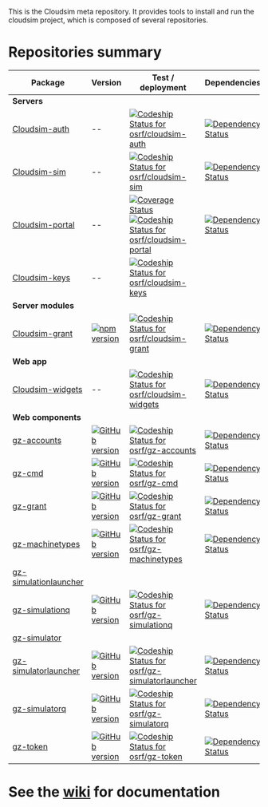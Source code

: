 This is the Cloudsim meta repository. It provides tools to install and run the
cloudsim project, which is composed of several repositories.

# Repositories summary #

Package | Version | Test / deployment | Dependencies | Pull requests
------- | ------- | ----------------- | ------------ | -------------
**Servers** | | | |
[Cloudsim-auth](https://bitbucket.org/osrf/cloudsim-auth) | -- | [ ![Codeship Status for osrf/cloudsim-auth](https://codeship.com/projects/d48e5670-0c06-0134-283f-368b7d3cc702/status?branch=default)](https://codeship.com/projects/156010) | [![Dependency Status](https://www.versioneye.com/user/projects/57ca2dec939fc60037ebcff7/badge.svg?style=flat-square)](https://www.versioneye.com/user/projects/57ca2dec939fc60037ebcff7) |
[Cloudsim-sim](https://bitbucket.org/osrf/cloudsim-sim) | -- | [ ![Codeship Status for osrf/cloudsim-sim](https://codeship.com/projects/c1074290-4c5e-0134-4ebf-52026d0c47d6/status?branch=default)](https://codeship.com/projects/170204) | [![Dependency Status](https://www.versioneye.com/user/projects/57ca1ead69d949002f38dc6f/badge.svg?style=flat-square)](https://www.versioneye.com/user/projects/57ca1ead69d949002f38dc6f) |
[Cloudsim-portal](https://bitbucket.org/osrf/cloudsim-portal) | -- | [![Coverage Status](https://coveralls.io/repos/bitbucket/osrf/cloudsim-portal/badge.svg?branch=default)](https://coveralls.io/bitbucket/osrf/cloudsim-portal?branch=default) [ ![Codeship Status for osrf/cloudsim-portal](https://codeship.com/projects/915a1070-0a4d-0134-bce0-06f29080c625/status)](https://codeship.com/projects/155557) | [![Dependency Status](https://www.versioneye.com/user/projects/57ca2d8c939fc600508e90a4/badge.svg?style=flat-square)](https://www.versioneye.com/user/projects/57ca2d8c939fc600508e90a4) |
[Cloudsim-keys](https://bitbucket.org/osrf/cloudsim-keys) | -- | [ ![Codeship Status for osrf/cloudsim-keys](https://codeship.com/projects/196a88f0-52b2-0134-2889-02adab5d782c/status?branch=default)](https://codeship.com/projects/171619) |
**Server modules** | | | |
[Cloudsim-grant](https://bitbucket.org/osrf/cloudsim-grant) | [![npm version](https://badge.fury.io/js/cloudsim-grant.svg)](https://badge.fury.io/js/cloudsim-grant) | [ ![Codeship Status for osrf/cloudsim-grant](https://codeship.com/projects/5c4c7e80-0c07-0134-008b-368b7d3cc702/status?branch=default)](https://codeship.com/projects/156011) | [![Dependency Status](https://www.versioneye.com/user/projects/57ca2b3469d9490042f7322b/badge.svg?style=flat-square)](https://www.versioneye.com/user/projects/57ca2b3469d9490042f7322b) |
**Web app** | | | |
[Cloudsim-widgets](https://bitbucket.org/osrf/cloudsim-widgets) | -- | [ ![Codeship Status for osrf/cloudsim-widgets](https://codeship.com/projects/17ac82b0-0e62-0134-df85-7ab2ad815cc6/status?branch=default)](https://codeship.com/projects/156369)  | [![Dependency Status](https://www.versioneye.com/user/projects/57ca396c968d64004d976620/badge.svg?style=flat-square)](https://www.versioneye.com/user/projects/57ca396c968d64004d976620) |
**Web components** | | | |
[gz-accounts](https://github.com/osrf/gz-accounts) | [![GitHub version](https://badge.fury.io/gh/osrf%2Fgz-accounts.svg)](https://badge.fury.io/gh/osrf%2Fgz-accounts) | [ ![Codeship Status for osrf/gz-accounts](https://codeship.com/projects/482159d0-1ae6-0134-e1c3-0e8ad2af7d49/status?branch=master)](https://codeship.com/projects/159498) | [![Dependency Status](https://www.versioneye.com/user/projects/57ceff598d1bad004e51a27a/badge.svg?style=flat-square)](https://www.versioneye.com/user/projects/57ceff598d1bad004e51a27a) | [![PR](https://img.shields.io/github/issues-pr/osrf/gz-accounts.svg)](https://github.com/osrf/gz-accounts/pulls)
[gz-cmd](https://github.com/osrf/gz-cmd) | [![GitHub version](https://badge.fury.io/gh/osrf%2Fgz-cmd.svg)](https://badge.fury.io/gh/osrf%2Fgz-cmd) | [ ![Codeship Status for osrf/gz-cmd](https://codeship.com/projects/03132470-1ae6-0134-0f10-0e8ad2af7d49/status?branch=master)](https://codeship.com/projects/159495) | [![Dependency Status](https://www.versioneye.com/user/projects/57ca37da968d640049e1287d/badge.svg?style=flat-square)](https://www.versioneye.com/user/projects/57ca37da968d640049e1287d) | [![PR](https://img.shields.io/github/issues-pr/osrf/gz-cmd.svg)](https://github.com/osrf/gz-cmd/pulls)
[gz-grant](https://github.com/osrf/gz-grant) | [![GitHub version](https://badge.fury.io/gh/osrf%2Fgz-grant.svg)](https://badge.fury.io/gh/osrf%2Fgz-grant) | [ ![Codeship Status for osrf/gz-grant](https://codeship.com/projects/2fadd1c0-1ae6-0134-6f11-0e8ad2af7d49/status?branch=master)](https://codeship.com/projects/159497) | [![Dependency Status](https://www.versioneye.com/user/projects/57ca37c2939fc6004abe4af9/badge.svg?style=flat-square)](https://www.versioneye.com/user/projects/57ca37c2939fc6004abe4af9) | [![PR](https://img.shields.io/github/issues-pr/osrf/gz-grant.svg)](https://github.com/osrf/gz-grant/pulls)
[gz-machinetypes](https://github.com/osrf/gz-machinetypes) | [![GitHub version](https://badge.fury.io/gh/osrf%2Fgz-machinetypes.svg)](https://badge.fury.io/gh/osrf%2Fgz-machinetypes) | [ ![Codeship Status for osrf/gz-machinetypes](https://codeship.com/projects/07d41560-536b-0134-4b09-3619cfe9535c/status?branch=master)](https://codeship.com/projects/171807) | [![Dependency Status](https://www.versioneye.com/user/projects/57ceff268d1bad004c3d7805/badge.svg?style=flat-square)](https://www.versioneye.com/user/projects/57ceff268d1bad004c3d7805) | [![PR](https://img.shields.io/github/issues-pr/osrf/gz-machinetypes.svg)](https://github.com/osrf/gz-machinetypes/pulls)
[gz-simulationlauncher](https://github.com/osrf/gz-simulationlauncher) | | | | [![PR](https://img.shields.io/github/issues-pr/osrf/gz-simulationlauncher.svg)](https://github.com/osrf/gz-simulationlauncher/pulls)
[gz-simulationq](https://github.com/osrf/gz-simulationq) | [![GitHub version](https://badge.fury.io/gh/osrf%2Fgz-simulationq.svg)](https://badge.fury.io/gh/osrf%2Fgz-simulationq) | [ ![Codeship Status for osrf/gz-simulationq](https://codeship.com/projects/4a474a60-2794-0134-e82d-3ecd098fa328/status?branch=master)](https://codeship.com/projects/162319) | [![Dependency Status](https://www.versioneye.com/user/projects/57ca389a968d640039516e85/badge.svg?style=flat-square)](https://www.versioneye.com/user/projects/57ca389a968d640039516e85) | [![PR](https://img.shields.io/github/issues-pr/osrf/gz-simulationq.svg)](https://github.com/osrf/gz-simulationq/pulls)
[gz-simulator](https://github.com/osrf/gz-simulator) | | | | [![PR](https://img.shields.io/github/issues-pr/osrf/gz-simulator.svg)](https://github.com/osrf/gz-simulator/pulls)
[gz-simulatorlauncher](https://github.com/osrf/gz-simulatorlauncher) | [![GitHub version](https://badge.fury.io/gh/osrf%2Fgz-simulatorlauncher.svg)](https://badge.fury.io/gh/osrf%2Fgz-simulatorlauncher) | [ ![Codeship Status for osrf/gz-simulatorlauncher](https://codeship.com/projects/ca6e4b90-26dd-0134-ec6c-0ee1950dc067/status?branch=master)](https://codeship.com/projects/162140) | [![Dependency Status](https://www.versioneye.com/user/projects/57ca3905968d640033602966/badge.svg?style=flat-square)](https://www.versioneye.com/user/projects/57ca3905968d640033602966) | [![PR](https://img.shields.io/github/issues-pr/osrf/gz-simulatorlauncher.svg)](https://github.com/osrf/gz-simulatorlauncher/pulls)
[gz-simulatorq](https://github.com/osrf/gz-simulatorq) | [![GitHub version](https://badge.fury.io/gh/osrf%2Fgz-simulatorq.svg)](https://badge.fury.io/gh/osrf%2Fgz-simulatorq) | [ ![Codeship Status for osrf/gz-simulatorq](https://codeship.com/projects/2cc0c8d0-26de-0134-b77a-166eddd0a5f8/status?branch=master)](https://codeship.com/projects/162141) | [![Dependency Status](https://www.versioneye.com/user/projects/57ca39ea69d94900419ca388/badge.svg?style=flat-square)](https://www.versioneye.com/user/projects/57ca39ea69d94900419ca388) | [![PR](https://img.shields.io/github/issues-pr/osrf/gz-simulatorq.svg)](https://github.com/osrf/gz-simulatorq/pulls)
[gz-token](https://github.com/osrf/gz-token) | [![GitHub version](https://badge.fury.io/gh/osrf%2Fgz-token.svg)](https://badge.fury.io/gh/osrf%2Fgz-token) | [ ![Codeship Status for osrf/gz-token](https://codeship.com/projects/a4a3e170-1ae3-0134-a64a-265a91e3d879/status?branch=master)](https://codeship.com/projects/159492)  | [![Dependency Status](https://www.versioneye.com/user/projects/57ca3751939fc600471d507a/badge.svg?style=flat-square)](https://www.versioneye.com/user/projects/57ca3751939fc600471d507a) | [![PR](https://img.shields.io/github/issues-pr/osrf/gz-token.svg)](https://github.com/osrf/gz-token/pulls)



# See the [wiki](https://bitbucket.org/osrf/cloudsim/wiki) for documentation #
